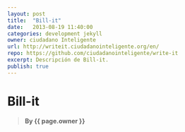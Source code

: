 ```yaml
---
layout: post
title:  "Bill-it"
date:   2013-08-19 11:40:00
categories: development jekyll
owner: ciudadano Inteligente
url: http://writeit.ciudadanointeligente.org/en/
repo: https://github.com/ciudadanointeligente/write-it
excerpt: Descripción de Bill-it.
publish: true
---
```


# Bill-it
>#### By {{ page.owner }}